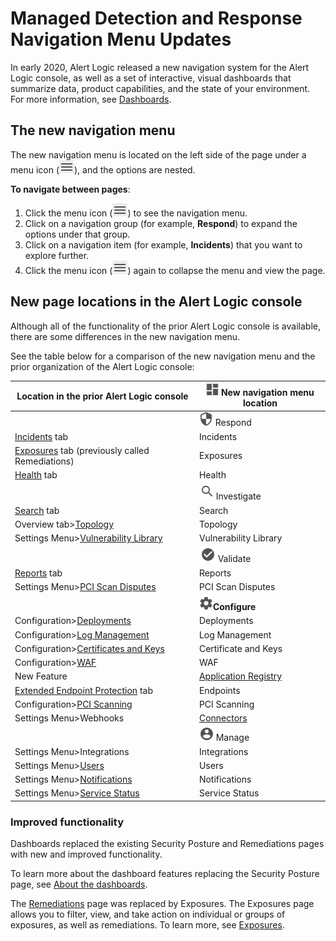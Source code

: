 # Managed Detection and Response Navigation Menu Updates

In early 2020, Alert Logic released a new navigation system for the Alert Logic console, as well as a set of interactive, visual dashboards that summarize data, product capabilities, and the state of your environment. For more information, see [Dashboards](../dashboards.md).

## The new navigation menu

The new navigation menu is located on the left side of the page under a menu icon (![](../../Resources/Images/dashboard/menu-icon.png)), and the options are nested.

**To navigate between pages**:

1. Click the menu icon (![](../../Resources/Images/dashboard/menu-icon.png)) to see the navigation menu.
2. Click on a navigation group (for example, **Respond**) to expand the options under that group.
3. Click on a navigation item (for example, **Incidents**) that you want to explore further.
4. Click the menu icon  (![](../../Resources/Images/dashboard/menu-icon.png)) again to collapse the menu and view the page.

## New page locations in the Alert Logic console

Although all of the functionality of the prior Alert Logic console is available, there are some differences in the new navigation menu.

See the table below for a comparison of the new navigation menu and the prior organization of the Alert Logic console:

| Location in the prior Alert Logic console | ![](../../Resources/Images/dashboard/dashboard-icon.png) New navigation menu location |
|---|---|
|  | ![](../../Resources/Images/dashboard/respond-icon.png) Respond |
| [Incidents](../incidents.md) tab | Incidents |
| [Exposures](../exposures.md) tab (previously called Remediations) | Exposures |
| [Health](../health.md) tab | Health |
|  | ![](../../Resources/Images/dashboard/investigate-icon.png) Investigate |
| [Search](../log-message-search.md) tab | Search |
| Overview tab>[Topology](../topology.md) | Topology |
| Settings Menu>[Vulnerability Library](../vulnerability-library.md) | Vulnerability Library |
|  | ![](../../Resources/Images/dashboard/validate-icon.png) Validate |
| [Reports](../reports/reports.md) tab | Reports |
| Settings Menu>[PCI Scan Disputes](../../configure/pci-scan-dispute.md) | PCI Scan Disputes |
|  | ![](../../Resources/Images/dashboard/configure-icon.png)**Configure** |
| Configuration>[Deployments](../../get-started/deployments.md) | Deployments |
| Configuration>[Log Management](../../configure/log-management-policies.md) | Log Management |
| Configuration>[Certificates and Keys](../../configure/certificates-keys.md) | Certificate and Keys |
| Configuration>[WAF](../../configure/inline-waf/basics.md) | WAF |
| New Feature | [Application Registry](../../configure/application-registry.md) |
| [Extended Endpoint Protection](../../get-started/endpoint-protection.md) tab | Endpoints |
| Configuration>[PCI Scanning](../../get-started/pci-scans.md) | PCI Scanning |
| Settings Menu>Webhooks | [Connectors](../../configure/connectors.md) |
|  | ![](../../Resources/Images/dashboard/manage-icon.png)              Manage |
| Settings Menu>Integrations | Integrations |
| Settings Menu>[Users](../../prepare/users-roles.md) | Users |
| Settings Menu>[Notifications](../../configure/notifications.md) | Notifications |
| Settings Menu>[Service Status](../service-status.md) | Service Status |

### Improved functionality

Dashboards replaced the existing Security Posture and Remediations pages with new and improved functionality.

To learn more about the dashboard features replacing the Security Posture page, see [About the dashboards](../dashboards.md#About).

The [Remediations](../remediations.md) page was replaced by Exposures. The Exposures page allows you to filter, view, and take action on individual or groups of exposures, as well as remediations. To learn more, see [Exposures](../exposures.md).
